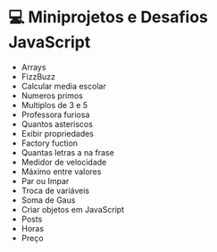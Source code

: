 # :computer: Miniprojetos e Desafios JavaScript
- Arrays
- FizzBuzz
- Calcular media escolar
- Numeros primos
- Multiplos de 3 e 5
- Professora furiosa
- Quantos asteriscos
- Exibir propriedades
- Factory fuction
- Quantas letras a na frase
- Medidor de velocidade
- Máximo entre valores
- Par ou Impar
- Troca de variáveis
- Soma de Gaus
- Criar objetos em JavaScript
- Posts
- Horas
- Preço


